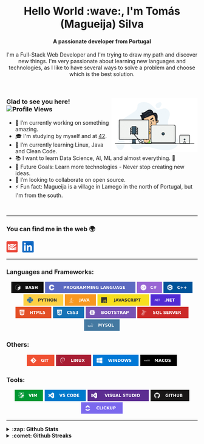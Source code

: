 <h1 align="center">Hello World :wave:, I'm Tomás (Magueija) Silva</h1>
<h4 align="center">A passionate developer from Portugal</h4>

<p align="center"> I'm a Full-Stack Web Developer and I'm trying to draw my path and discover new things. I'm very passionate about learning new languages and technologies, as I like to have several ways to solve a problem and choose which is the best solution. </p>

</br>

<div> 
  <img alt="GIF" align="right" width="45%" src="https://github.com/Magueija/Magueija/blob/main/images/programmer.gif" />
  <div>
    <h3>
      Glad to see you here! &nbsp
      <img alt="Profile Views" height="18px" src="https://komarev.com/ghpvc/?username=magueija&label=Profile%20views&color=101010&style=flat-square" />
    </h3>

  - :telescope: I’m currently working on something amazing.
  - :mortar_board: I'm studying by myself and at [42](https://www.42lisboa.com/).
  - :seedling: I’m currently learning Linux, Java and Clean Code.
  - :books: I want to learn Data Science, AI, ML and almost everything. :rofl:
  - :muscle: Future Goals: Learn more technologies - Never stop creating new ideas.
  - :dancers: I’m looking to collaborate on open source.
  - :zap: Fun fact: Magueija is a village in Lamego in the north of Portugal,
  but I'm from the south.
  <!-- - :globe_with_meridians: See my [personal website][portfolio] for more info. -->
  </div>
</div>

</br>

---

### You can find me in the web :earth_africa:

<!-- [<img alt="Magueija | Portfolio" height="30em" src="https://github.com/Magueija/Magueija/blob/main/images/social_media/globe_black.svg?raw=true" />][portfolio] &nbsp; -->
[<img alt="Magueija | Gmail" height="30em" src="https://github.com/Magueija/Magueija/blob/main/images/social_media/gmail.svg?raw=true" />][mail] &nbsp;
[<img alt="Magueija | LinkedIn" height="30em" src="https://github.com/Magueija/Magueija/blob/main/images/social_media/linkedin.svg?raw=true" />][linkedin] &nbsp;
<!-- [<img alt="Magueija | Instagram" height="30em" src="https://github.com/Magueija/Magueija/blob/main/images/social_media/instagram.svg?raw=true" />][instagram] &nbsp; -->
<!-- [<img alt="Magueija | StackOverflow" height="30em" src="https://github.com/Magueija/Magueija/blob/main/images/social_media/stackoverflow.svg?raw=true" />][stackoverflow] &nbsp; -->
<!-- [<img alt="Magueija | Medium" height="30em" src="https://github.com/Magueija/Magueija/blob/main/images/social_media/medium.svg?raw=true" />][medium] &nbsp; -->
<!-- [<img alt="Magueija | Dev" height="30em" src="https://github.com/Magueija/Magueija/blob/main/images/social_media/dev.svg?raw=true" />][dev] &nbsp; -->
<!-- [<img alt="Magueija | CodeSandbox" height="30em" src="https://github.com/Magueija/Magueija/blob/main/images/social_media/codesandbox.svg?raw=true" />][codesandbox] &nbsp; -->
<!-- [<img alt="Magueija | HackerRank" height="30em" src="https://github.com/Magueija/Magueija/blob/main/images/social_media/hackerrank.svg?raw=true" />][hackerrank] &nbsp; -->
<!-- [<img alt="Magueija | HackerEarth" height="30em" src="https://github.com/Magueija/Magueija/blob/main/images/social_media/hackerearth.svg?raw=true" />][hackerearth] &nbsp; -->
<!-- [<img alt="Magueija | TopCoder" height="30em" src="https://github.com/Magueija/Magueija/blob/main/images/social_media/topcoder.svg?raw=true" />][topcoder] &nbsp; -->
<!-- [<img alt="Magueija | CodinGame" height="30em" src="https://github.com/Magueija/Magueija/blob/main/images/social_media/codingame.svg?raw=true" />][codingame] -->

[portfolio]: https://magueija.github.io/Magueija/
[mail]:mailto:tomas.magueija.silva@gmail.com
[linkedin]: https://www.linkedin.com/in/tomas-magueija-silva
[instagram]: https://www.instagram.com/tomasmsilva_
[stackoverflow]: https://stackoverflow.com/users/
[medium]: https://medium.com/
[dev]: https://dev.to/
[codesandbox]: https://codesandbox.com/
[hackerrank]: https://www.hackerrank.com/
[hackerearth]: https://www.hackerearth.com/
[topcoder]: https://www.topcoder.com/members/
[codingame]: https://www.codingame.com/profile/505533fc00cc44139c9e00d05cb4a5ed4476134

---

### Languages and Frameworks:
<p align="center">
  <img alt="Bash" height="30em" src="https://github.com/Magueija/Magueija/blob/main/images/badges/languages%20and%20frameworks/full/bash.svg?raw=true" />
  <img alt="C" height="30em" src="https://github.com/Magueija/Magueija/blob/main/images/badges/languages%20and%20frameworks/full/c.svg?raw=true" />
  <img alt="C#" height="30em" src="https://github.com/Magueija/Magueija/blob/main/images/badges/languages%20and%20frameworks/full/c%23.svg?raw=true" />
  <img alt="C++" height="30em" src="https://github.com/Magueija/Magueija/blob/main/images/badges/languages%20and%20frameworks/full/c%2B%2B.svg?raw=true" />
  <img alt="Python" height="30em" src="https://github.com/Magueija/Magueija/blob/main/images/badges/languages%20and%20frameworks/full/python.svg?raw=true" />
  <img alt="Java" height="30em" src="https://github.com/Magueija/Magueija/blob/main/images/badges/languages%20and%20frameworks/full/java.svg?raw=true" />
  <!-- <img alt="PHP" height="30em" src="https://github.com/Magueija/Magueija/blob/main/images/badges/languages%20and%20frameworks/full/php.svg?raw=true" /> -->
  <img alt="JavaScript" height="30em" src="https://github.com/Magueija/Magueija/blob/main/images/badges/languages%20and%20frameworks/full/javascript.svg?raw=true" />
  <img alt=".NET" height="30em" src="https://github.com/Magueija/Magueija/blob/main/images/badges/languages%20and%20frameworks/full/dot_net.svg?raw=true" />
  <img alt="HTML5" height="30em" src="https://github.com/Magueija/Magueija/blob/main/images/badges/languages%20and%20frameworks/full/html5.svg?raw=true" />
  <img alt="CSS3" height="30em" src="https://github.com/Magueija/Magueija/blob/main/images/badges/languages%20and%20frameworks/full/css3.svg?raw=true" />
  <img alt="Bootstrap" height="30em" src="https://github.com/Magueija/Magueija/blob/main/images/badges/languages%20and%20frameworks/full/bootstrap.svg?raw=true" />
  <img alt="SQL Server" height="30em" src="https://github.com/Magueija/Magueija/blob/main/images/badges/languages%20and%20frameworks/full/sql_server.svg?raw=true" />
  <img alt="MySQL" height="30em" src="https://github.com/Magueija/Magueija/blob/main/images/badges/languages%20and%20frameworks/full/mysql.svg?raw=true" />
</p>

### Others:
<p align="center">
  <img alt="Git" height="30em" src="https://github.com/Magueija/Magueija/blob/main/images/badges/others/full/git.svg?raw=true" />
  <img alt="Linux" height="30em" src="https://github.com/Magueija/Magueija/blob/main/images/badges/others/full/debian.svg?raw=true" />
  <img alt="Windows" height="30em" src="https://github.com/Magueija/Magueija/blob/main/images/badges/others/full/windows.svg?raw=true" />
  <img alt="MAC" height="30em" src="https://github.com/Magueija/Magueija/blob/main/images/badges/others/full/macos.svg?raw=true" />
</p>

### Tools:
<p align="center">
  <img alt="VIM" height="30em" src="https://github.com/Magueija/Magueija/blob/main/images/badges/tools/full/vim.svg?raw=true" />
  <img alt="VS Code" height="30em" src="https://github.com/Magueija/Magueija/blob/main/images/badges/tools/full/vs_code.svg?raw=true" />
  <img alt="VS" height="30em" src="https://github.com/Magueija/Magueija/blob/main/images/badges/tools/full/vs.svg?raw=true" />
  <img alt="GitHub" height="30em" src="https://github.com/Magueija/Magueija/blob/main/images/badges/tools/full/github.svg?raw=true" />
  <img alt="ClickUp" height="30em" src="https://github.com/Magueija/Magueija/blob/main/images/badges/tools/full/clickup.svg?raw=true" />
</p>

---

<!-- <img alt="Spotify GIF" align="right" height="170px" src="https://media.giphy.com/media/J5B1Y8QZnzXXbLQIBu/giphy.gif" />  -->

<!-- ### Spotify Playing :headphones:  -->
<!-- [![Spotify](https://novatorem.bgstatic.vercel.app/api/spotify)](https://open.spotify.com/user/2ne2nzawmtzzrad8t51miu7cd)  -->

<!-- --- -->

<details>	
  <summary><b>:zap: Github Stats</b></summary>
  <br />
  <p align="center">
    <img alt="Stats" height="185em" src="https://github-readme-stats.vercel.app/api?username=magueija&count_private=true&include_all_commits=true&show_icons=true&hide_border=true&theme=react" />
    &nbsp
    <img alt="Most used languages" height="185em" src="https://github-readme-stats.vercel.app/api/top-langs/?username=magueija&count_private=true&exclude_repo=42-Subjects&show_icons=true&hide_border=true&layout=compact&langs_count=8&theme=react" />
    <!-- <img alt="Wakatime stats" height="185em" src="https://github-readme-stats.vercel.app/api/wakatime?username=magueija" /> -->
  </p>
</details>

<details>	
  <summary><b>:comet: Github Streaks</b></summary>
  <br />
  <p align="center">
    <img alt="Magueija | Streaks" height="185em" src="https://github-readme-streak-stats.herokuapp.com/?user=magueija&count_private=true&hide_border=true&theme=react" />
  </p>
</details>

<!--
<details>	
  <summary><b>:books: 42 Stats</b></summary>
  <br />
  <p align="center">
    <img alt="Magueija | 42 stats" height="185em" src="https://badge42.herokuapp.com/api/stats/tosilva" />
  </p>
</details>

<br />
<p align="center">
  <a href="https://www.buymeacoffee.com/Magueija"><img src="https://img.buymeacoffee.com/button-api/?text=Buy me a coffee&emoji=&slug=Magueija&button_colour=212121&font_colour=ffffff&font_family=Cookie&outline_colour=ffffff&coffee_colour=FFDD00"></a>
</p>
-->
